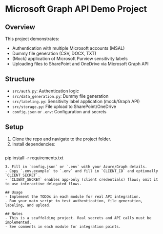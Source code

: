 # Microsoft Graph API Demo Project

## Overview
This project demonstrates:
- Authentication with multiple Microsoft accounts (MSAL)
- Dummy file generation (CSV, DOCX, TXT)
- (Mock) application of Microsoft Purview sensitivity labels
- Uploading files to SharePoint and OneDrive via Microsoft Graph API

## Structure
- `src/auth.py`: Authentication logic
- `src/data_generation.py`: Dummy file generation
- `src/labeling.py`: Sensitivity label application (mock/Graph API)
- `src/storage.py`: File upload to SharePoint/OneDrive
- `config.json` or `.env`: Configuration and secrets

## Setup
1. Clone the repo and navigate to the project folder.
2. Install dependencies:
   ```
pip install -r requirements.txt
   ```
3. Fill in `config.json` or `.env` with your Azure/Graph details.
   - Copy `.env.example` to `.env` and fill in `CLIENT_ID` and optionally `CLIENT_SECRET`.
   - `CLIENT_SECRET` enables app-only (client credentials) flows; omit it to use interactive delegated flows.

## Usage
- Implement the TODOs in each module for real API integration.
- Run your main script to test authentication, file generation, labeling, and upload.

## Notes
- This is a scaffolding project. Real secrets and API calls must be implemented.
- See comments in each module for integration points.
